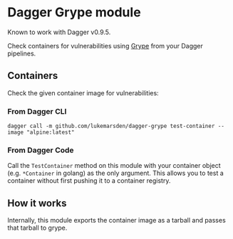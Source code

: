 # Dagger Grype module

Known to work with Dagger v0.9.5.

Check containers for vulnerabilities using [Grype](https://github.com/anchore/grype) from your Dagger pipelines.

## Containers

Check the given container image for vulnerabilities:

### From Dagger CLI

```
dagger call -m github.com/lukemarsden/dagger-grype test-container --image "alpine:latest"
```

### From Dagger Code

Call the `TestContainer` method on this module with your container object (e.g. `*Container` in golang) as the only argument.
This allows you to test a container without first pushing it to a container registry.

## How it works

Internally, this module exports the container image as a tarball and passes that tarball to grype.
